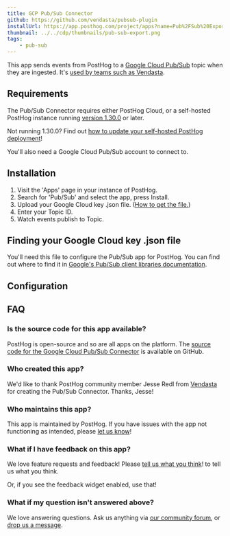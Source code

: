 ```yaml
---
title: GCP Pub/Sub Connector
github: https://github.com/vendasta/pubsub-plugin
installUrl: https://app.posthog.com/project/apps?name=Pub%2FSub%20Export
thumbnail: ../../cdp/thumbnails/pub-sub-export.png
tags:
    - pub-sub
---
```


This app sends events from PostHog to a [Google Cloud Pub/Sub](https://cloud.google.com/pubsub/) topic when they are ingested. It's [used by teams such as Vendasta](https://posthog.com/customers/vendasta).

## Requirements

The Pub/Sub Connector requires either PostHog Cloud, or a self-hosted PostHog instance running [version 1.30.0](https://posthog.com/blog/the-posthog-array-1-30-0) or later.

Not running 1.30.0? Find out [how to update your self-hosted PostHog deployment](https://posthog.com/docs/runbook/upgrading-posthog)!

You'll also need a Google Cloud Pub/Sub account to connect to.

## Installation

1. Visit the 'Apps' page in your instance of PostHog.
2. Search for 'Pub/Sub' and select the app, press Install.
3. Upload your Google Cloud key .json file. ([How to get the file.](https://cloud.google.com/pubsub/docs/reference/libraries))
4. Enter your Topic ID.
5. Watch events publish to Topic.

## Finding your Google Cloud key .json file

You'll need this file to configure the Pub/Sub app for PostHog. You can find out where to find it in [Google's Pub/Sub client libraries documentation](https://cloud.google.com/pubsub/docs/reference/libraries).

## Configuration

<AppParameters />

## FAQ

### Is the source code for this app available?

PostHog is open-source and so are all apps on the platform. The [source code for the Google Cloud Pub/Sub Connector](https://github.com/PostHog/pubsub-plugin) is available on GitHub.

### Who created this app?

We'd like to thank PostHog community member Jesse Redl from [Vendasta](https://posthog.com/customers/vendasta) for creating the Pub/Sub Connector. Thanks, Jesse!

### Who maintains this app?

This app is maintained by PostHog. If you have issues with the app not functioning as intended, please [let us know](http://app.posthog.com/home#supportModal)!

### What if I have feedback on this app?

We love feature requests and feedback! Please [tell us what you think](http://app.posthog.com/home#supportModal)! to tell us what you think.

Or, if you see the feedback widget enabled, use that!

### What if my question isn't answered above?

We love answering questions. Ask us anything via [our community forum](/questions), or [drop us a message](http://app.posthog.com/home#supportModal). 